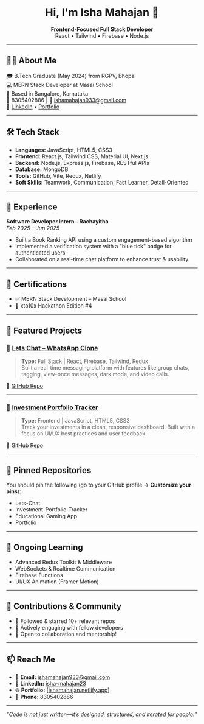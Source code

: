 <h1 align="center">Hi, I'm Isha Mahajan 👋</h1>

<p align="center">
  <b>Frontend-Focused Full Stack Developer</b><br/>
  React • Tailwind • Firebase • Node.js
</p>

---

## 🧑‍💻 About Me

🎓 B.Tech Graduate (May 2024) from RGPV, Bhopal  
💻 MERN Stack Developer at Masai School  
📍 Based in Bangalore, Karnataka  
📱 8305402886 | 📧 ishamahajan933@gmail.com  
🔗 [LinkedIn](https://linkedin.com/in/isha-mahajan23) • [Portfolio](https://ishamahajan-portfolio.netlify.app/)

---

## 🛠️ Tech Stack

- **Languages:** JavaScript, HTML5, CSS3  
- **Frontend:** React.js, Tailwind CSS, Material UI, Next.js  
- **Backend:** Node.js, Express.js, Firebase, RESTful APIs
- **Database:** MongoDB
- **Tools:** GitHub, Vite, Redux, Netlify  
- **Soft Skills:** Teamwork, Communication, Fast Learner, Detail-Oriented

---

## 💼 Experience

**Software Developer Intern – Rachayitha**  
_Feb 2025 – Jun 2025_  
- Built a Book Ranking API using a custom engagement-based algorithm  
- Implemented a verification system with a "blue tick" badge for authenticated users  
- Collaborated on a real-time chat platform to enhance trust & usability

---

## 🧪 Certifications

- ✅ MERN Stack Development – Masai School  
- 🥇 xto10x Hackathon Edition #4 

---

## 🚀 Featured Projects

### 🔹 [Lets Chat – WhatsApp Clone](https://lets-chat-reactapp.netlify.app/)
> **Type:** Full Stack | React, Firebase, Tailwind, Redux  
> Built a real-time messaging platform with features like group chats, tagging, view-once messages, dark mode, and video calls.

🔗 [GitHub Repo](https://github.com/Ishamahajan23/Lets-Chat)

---

### 🔹 [Investment Portfolio Tracker](https://investatracker.netlify.app/)
> **Type:** Frontend | JavaScript, HTML5, CSS3  
> Track your investments in a clean, responsive dashboard. Built with a focus on UI/UX best practices and user feedback.

🔗 [GitHub Repo](https://github.com/Ishamahajan23/Investment-Portfolio-Tracker)

---

## 📌 Pinned Repositories

You should pin the following (go to your GitHub profile → **Customize your pins**):
- Lets-Chat
- Investment-Portfolio-Tracker
- Educational Gaming App
- Portfolio

---

## 🧠 Ongoing Learning

- Advanced Redux Toolkit & Middleware  
- WebSockets & Realtime Communication  
- Firebase Functions  
- UI/UX Animation (Framer Motion)

---

## 🌱 Contributions & Community

- 🔄 Followed & starred 10+ relevant repos  
- 🤝 Actively engaging with fellow developers  
- 💬 Open to collaboration and mentorship!

---

## 📫 Reach Me

- 📩 **Email:** ishamahajan933@gmail.com  
- 🔗 **LinkedIn:** [isha-mahajan23](https://linkedin.com/in/isha-mahajan23)  
- 🌐 **Portfolio:** [[ishamahajan.netlify.app](https://ishamahajan-portfolio.netlify.app/)] 
- 📱 **Phone:** 8305402886  

---

_“Code is not just written—it’s designed, structured, and iterated for people.”_

